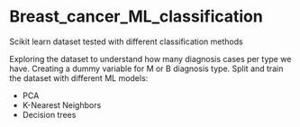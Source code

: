 # Breast_cancer_ML_classification
 Scikit learn dataset tested with different classification methods

Exploring the dataset to understand how many diagnosis cases per type we have.
Creating a dummy variable for M or B diagnosis type.
Split and train the dataset with different ML models:
- PCA
- K-Nearest Neighbors
- Decision trees
